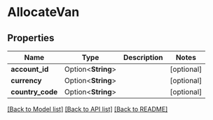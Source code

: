 # AllocateVan

## Properties

Name | Type | Description | Notes
------------ | ------------- | ------------- | -------------
**account_id** | Option<**String**> |  | [optional]
**currency** | Option<**String**> |  | [optional]
**country_code** | Option<**String**> |  | [optional]

[[Back to Model list]](../README.md#documentation-for-models) [[Back to API list]](../README.md#documentation-for-api-endpoints) [[Back to README]](../README.md)
